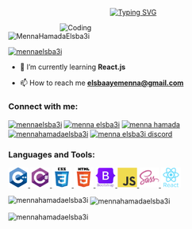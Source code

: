 <div align="center">

[![Typing SVG](https://readme-typing-svg.demolab.com?font=Fira+Code&size=24&pause=1000&color=FF69B4&center=true&vCenter=true&width=600&lines=Hi%2C+I'm+Menna+Hamada+Elsbaei;Front-End+Developer;Currently+learning+React)](https://git.io/typing-svg)

</div>



<img align="right" alt="Coding" width="400" src="https://i.pinimg.com/736x/58/a8/3b/58a83bc3a1467763d35ccff5dee47498.jpg">

<p align="left"> <img src="https://komarev.com/ghpvc/?username=MennaHamadaElsba3i&label=Profile%20views&color=0e75b6&style=flat" alt="MennaHamadaElsba3i" /> </p>

<p align="left"> <a href="https://twitter.com/mennaelsba3i" target="blank"><img src="https://img.shields.io/twitter/follow/mennaelsba3i?logo=twitter&style=for-the-badge" alt="mennaelsba3i" /></a> </p>

- 🌱 I’m currently learning **React.js**

- 📫 How to reach me **elsbaayemenna@gmail.com**

<h3 align="left">Connect with me:</h3>
<p align="left">
<a href="https://twitter.com/mennaelsba3i" target="blank"><img align="center" src="https://raw.githubusercontent.com/rahuldkjain/github-profile-readme-generator/master/src/images/icons/Social/twitter.svg" alt="mennaelsba3i" height="30" width="40" /></a>
<a href="https://linkedin.com/in/menna elsba3i" target="blank"><img align="center" src="https://raw.githubusercontent.com/rahuldkjain/github-profile-readme-generator/master/src/images/icons/Social/linked-in-alt.svg" alt="menna elsba3i" height="30" width="40" /></a>
<a href="https://fb.com/menna hamada" target="blank"><img align="center" src="https://raw.githubusercontent.com/rahuldkjain/github-profile-readme-generator/master/src/images/icons/Social/facebook.svg" alt="menna hamada" height="30" width="40" /></a>
<a href="https://codeforces.com/profile/mennahamadaelsba3i" target="blank"><img align="center" src="https://raw.githubusercontent.com/rahuldkjain/github-profile-readme-generator/master/src/images/icons/Social/codeforces.svg" alt="mennahamadaelsba3i" height="30" width="40" /></a>
<a href="https://discord.com/users/1167116304688369746" target="blank">
  <img align="center" src="https://raw.githubusercontent.com/rahuldkjain/github-profile-readme-generator/master/src/images/icons/Social/discord.svg" alt="menna elsba3i discord" height="30" width="40" />
</a>



</p>

<h3 align="left">Languages and Tools:</h3>
<p align="left"> <a href="https://www.w3schools.com/cpp/" target="_blank" rel="noreferrer"> <img src="https://raw.githubusercontent.com/devicons/devicon/master/icons/cplusplus/cplusplus-original.svg" alt="cplusplus" width="40" height="40"/> </a> <a href="https://www.w3schools.com/cs/" target="_blank" rel="noreferrer"> <img src="https://raw.githubusercontent.com/devicons/devicon/master/icons/csharp/csharp-original.svg" alt="csharp" width="40" height="40"/> </a> <a href="https://www.w3schools.com/css/" target="_blank" rel="noreferrer"> <img src="https://raw.githubusercontent.com/devicons/devicon/master/icons/css3/css3-original-wordmark.svg" alt="css3" width="40" height="40"/> </a> <a href="https://www.w3.org/html/" target="_blank" rel="noreferrer"> <img src="https://raw.githubusercontent.com/devicons/devicon/master/icons/html5/html5-original-wordmark.svg" alt="html5" width="40" height="40"/> </a>
    <a href="https://getbootstrap.com" target="_blank" rel="noreferrer"> 
    <img src="https://raw.githubusercontent.com/devicons/devicon/master/icons/bootstrap/bootstrap-original-wordmark.svg" alt="bootstrap" width="40" height="40"/> 
  </a>
  <a href="https://developer.mozilla.org/en-US/docs/Web/JavaScript" target="_blank" rel="noreferrer"> 
  <img src="https://raw.githubusercontent.com/devicons/devicon/master/icons/javascript/javascript-original.svg" alt="javascript" width="40" height="40"/> 
</a>

  <a href="https://sass-lang.com" target="_blank" rel="noreferrer">
  <img src="https://raw.githubusercontent.com/devicons/devicon/master/icons/sass/sass-original.svg" alt="sass" width="40" height="40"/>
</a>

<a href="https://react.dev/" target="_blank" rel="noreferrer">
  <img src="https://raw.githubusercontent.com/devicons/devicon/master/icons/react/react-original-wordmark.svg" alt="react" width="40" height="40"/>
</a>


</p>

<p><img align="left" src="https://github-readme-stats.vercel.app/api/top-langs?username=mennahamadaelsba3i&show_icons=true&locale=en&layout=compact" alt="mennahamadaelsba3i" /></p>

<p>&nbsp;<img align="center" src="https://github-readme-stats.vercel.app/api?username=mennahamadaelsba3i&show_icons=true&locale=en" alt="mennahamadaelsba3i" /></p>

<p><img align="center" src="https://github-readme-streak-stats.herokuapp.com/?user=mennahamadaelsba3i&" alt="mennahamadaelsba3i" /></p>





